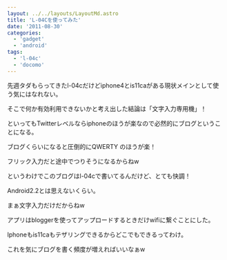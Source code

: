 ```yaml
---
layout: ../../layouts/LayoutMd.astro
title: 'L-04Cを使ってみた'
date: '2011-08-30'
categories:
  - 'gadget'
  - 'android'
tags:
  - 'l-04c'
  - 'docomo'
---
```


先週タダもらってきたl-04cだけどiphone4とis11caがある現状メインとして使う気にはなれない。

そこで何か有効利用できないかと考え出した結論は「文字入力専用機」！

といってもTwitterレベルならiphoneのほうが楽なので必然的にブログということになる。

ブログくらいになると圧倒的にQWERTY のほうが楽！

フリック入力だと途中でつりそうになるからねw

というわけでこのブログはl-04cで書いてるんだけど、とても快調！

Android2.2とは思えないくらい。

まぁ文字入力だけだからねw

アプリはbloggerを使ってアップロードするときだけwifiに繋ぐことにした。

Iphoneもis11caもテザリングできるからどこでもできるってわけ。

これを気にブログを書く頻度が増えればいいなぁw

